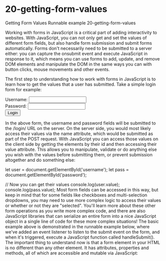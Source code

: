 # 20-getting-form-values
Getting Form Values
Runnable example 20-getting-form-values


Working with forms in JavaScript is a critical part of adding interactivity to websites. With JavaScript, you can not only get and set the values of different form fields, but also handle form submission and submit forms automatically. Forms don't necessarily need to be submitted to a server either: you can capture the onsubmit event and execute JavaScript in response to it, which means you can use forms to add, update, and remove DOM elements and manipulate the DOM in the same ways you can with button clicks, mouse movements and other events.

The first step to understanding how to work with forms in JavaScript is to learn how to get the values that a user has submitted. Take a simple login form for example:

<form method="POST" action="/login/">
  <div class="username">
    <label for="username">Username:</label>  
    <input type="text" id="username" name="username">
  </div>
  <div class="password">
    <label for="password">Password:</label>
    <input type="password" id="password" name="password">
  </div>
  <input type="submit" value="Login" />
</form>
In the above form, the username and password fields will be submitted to the /login/ URL on the server. On the server side, you would most likely access their values via the name attribute, which would be submitted as part of the POST request. With JavaScript you can access those values on the client side by getting the elements by their id and then accessing their value attribute. This allows you to manipulate, validate or do anything else you wish with the values before submitting them, or prevent submission altogether and do something else:

let user = document.getElementById('username');
let pass = document.getElementById('password');

// Now you can get their values
console.log(user.value);
console.log(pass.value);
Most form fields can be accessed in this way, but keep in mind that for some fields like checkboxes and multi-selection dropdowns, you may need to use more complex logic to access their values or whether or not they are "selected". You'll learn more about these other form operations as you write more complex code, and there are also JavaScript libraries that can serialize an entire form into a nice JavaScript object in a single line of code for these more complex situations! The basic example above is demonstrated in the runnable example below, where we've added an event listener to listen to the submit event on the form, and when it's triggered, execute a JavaScript function called handleSubmit(). The important thing to understand now is that a form element in your HTML is no different than any other element. It has attributes, properties and methods, all of which are accessible and mutable via JavaScript:
